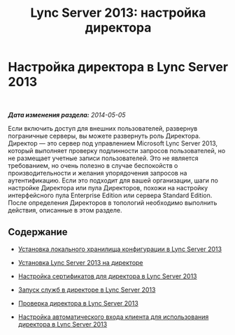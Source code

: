 ﻿---
title: 'Lync Server 2013: настройка директора'
TOCTitle: Настройка директора
ms:assetid: 408b76f7-6fdd-4e50-8a3e-e87db12c1394
ms:mtpsurl: https://technet.microsoft.com/ru-ru/library/Gg425915(v=OCS.15)
ms:contentKeyID: 49309566
ms.date: 05/19/2016
mtps_version: v=OCS.15
ms.translationtype: HT
---

# Настройка директора в Lync Server 2013

 

_**Дата изменения раздела:** 2014-05-05_

Если включить доступ для внешних пользователей, развернув пограничные серверы, вы можете развернуть роль Директора. Директор — это сервер под управлением Microsoft Lync Server 2013, который выполняет проверку подлинности запросов пользователей, но не размещает учетные записи пользователей. Это не является требованием, но очень полезно в случае беспокойств о производительности и желания упорядочения запросов на аутентификацию. Если это подходит для вашей организации, шаги по настройке Директора или пула Директоров, похожи на настройку интерфейсного пула Enterprise Edition или сервера Standard Edition. После определения Директоров в топологий необходимо выполнить действия, описанные в этом разделе.

## Содержание

  - [Установка локального хранилища конфигурации в Lync Server 2013](lync-server-2013-install-the-local-configuration-store.md)

  - [Установка Lync Server 2013 на директоре](lync-server-2013-install-lync-server-on-the-director.md)

  - [Настройка сертификатов для директора в Lync Server 2013](lync-server-2013-configure-certificates-for-the-director.md)

  - [Запуск служб в директоре в Lync Server 2013](lync-server-2013-start-services-on-the-director.md)

  - [Проверка директора в Lync Server 2013](lync-server-2013-test-the-director.md)

  - [Настройка автоматического входа клиента для использования директора в Lync Server 2013](lync-server-2013-configure-automatic-client-sign-in-to-use-the-director.md)

